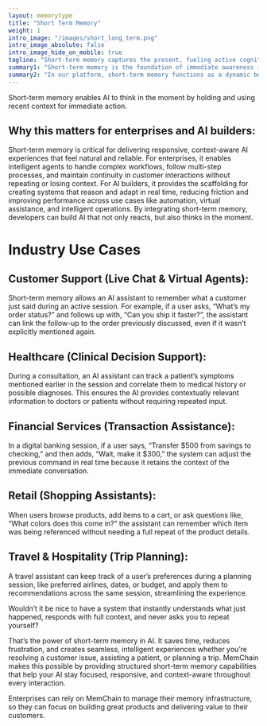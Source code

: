 ```yaml
---
layout: memorytype
title: "Short Term Memory"
weight: 1
intro_image: "/images/short_long_term.png"
intro_image_absolute: false
intro_image_hide_on_mobile: true
tagline: "Short-term memory captures the present, fueling active cognition."
summary1: "Short-term memory is the foundation of immediate awareness in agentic AI systems. It temporarily holds recent inputs, observations, and interactions, allowing the agent to maintain context across the span of a task or conversation. This memory type is essential for interpreting new information in light of what just occurred, enabling coherent reasoning, decision-making, and real-time responsiveness."
summary2: "In our platform, short-term memory functions as a dynamic buffer that connects perception to action. It supports tasks such as following multi-step instructions, managing dialogue continuity, and adapting to changing user intent. By holding transient but relevant data, short-term memory ensures the agent operates fluidly in fast-moving environments while staying grounded in the present moment."
---
```

<span class="lead">Short-term memory enables AI to think in the moment by holding and using recent context for immediate action.</span>

## Why this matters for enterprises and AI builders:

<p class="lead">Short-term memory is critical for delivering responsive, context-aware AI experiences that feel natural and reliable. For enterprises, it enables intelligent agents to handle complex workflows, follow multi-step processes, and maintain continuity in customer interactions without repeating or losing context. For AI builders, it provides the scaffolding for creating systems that reason and adapt in real time, reducing friction and improving performance across use cases like automation, virtual assistance, and intelligent operations. By integrating short-term memory, developers can build AI that not only reacts, but also thinks in the moment.
</p>

# Industry Use Cases

## Customer Support (Live Chat & Virtual Agents):
<p class="lead">Short-term memory allows an AI assistant to remember what a customer just said during an active session. For example, if a user asks, “What’s my order status?” and follows up with, “Can you ship it faster?”, the assistant can link the follow-up to the order previously discussed, even if it wasn’t explicitly mentioned again.</p>

## Healthcare (Clinical Decision Support):
<p class="lead">During a consultation, an AI assistant can track a patient’s symptoms mentioned earlier in the session and correlate them to medical history or possible diagnoses. This ensures the AI provides contextually relevant information to doctors or patients without requiring repeated input.</p>

## Financial Services (Transaction Assistance):
<p class="lead">In a digital banking session, if a user says, “Transfer $500 from savings to checking,” and then adds, “Wait, make it $300,” the system can adjust the previous command in real time because it retains the context of the immediate conversation.</p>

## Retail (Shopping Assistants):
<p class="lead">When users browse products, add items to a cart, or ask questions like, “What colors does this come in?” the assistant can remember which item was being referenced without needing a full repeat of the product details.</p>

## Travel & Hospitality (Trip Planning):
<p class="lead">A travel assistant can keep track of a user’s preferences during a planning session, like preferred airlines, dates, or budget, and apply them to recommendations across the same session, streamlining the experience.</p>

<p class="lead">Wouldn’t it be nice to have a system that instantly understands what just happened, responds with full context, and never asks you to repeat yourself?</p>

<p class="lead">That’s the power of short-term memory in AI. It saves time, reduces frustration, and creates seamless, intelligent experiences whether you’re resolving a customer issue, assisting a patient, or planning a trip. MemChain makes this possible by providing structured short-term memory capabilities that help your AI stay focused, responsive, and context-aware throughout every interaction.</p>

<p class="lead">Enterprises can rely on MemChain to manage their memory infrastructure, so they can focus on building great products and delivering value to their customers.</p>
